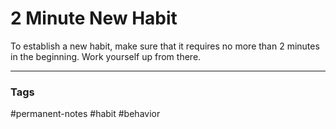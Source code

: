 # 2 Minute New Habit

To establish a new habit, make sure that it requires no more than 2 minutes in the beginning. Work yourself up from there.

---
### Tags
#permanent-notes #habit #behavior

